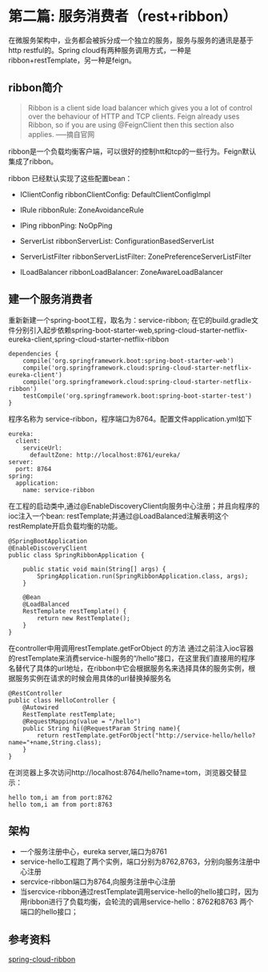 # 第二篇: 服务消费者（rest+ribbon）
在微服务架构中，业务都会被拆分成一个独立的服务，服务与服务的通讯是基于http restful的。Spring cloud有两种服务调用方式，一种是ribbon+restTemplate，另一种是feign。

## ribbon简介

> Ribbon is a client side load balancer which gives you a lot of control over the behaviour of HTTP and TCP clients. Feign already uses Ribbon, so if you are using @FeignClient then this section also applies.
—–摘自官网

ribbon是一个负载均衡客户端，可以很好的控制htt和tcp的一些行为。Feign默认集成了ribbon。

ribbon 已经默认实现了这些配置bean：

* IClientConfig ribbonClientConfig: DefaultClientConfigImpl

* IRule ribbonRule: ZoneAvoidanceRule

* IPing ribbonPing: NoOpPing

* ServerList ribbonServerList: ConfigurationBasedServerList

* ServerListFilter ribbonServerListFilter: ZonePreferenceServerListFilter

* ILoadBalancer ribbonLoadBalancer: ZoneAwareLoadBalancer

## 建一个服务消费者
重新新建一个spring-boot工程，取名为：service-ribbon; 
在它的build.gradle文件分别引入起步依赖spring-boot-starter-web,spring-cloud-starter-netflix-eureka-client,spring-cloud-starter-netflix-ribbon
````
dependencies {
    compile('org.springframework.boot:spring-boot-starter-web')
    compile('org.springframework.cloud:spring-cloud-starter-netflix-eureka-client')
    compile('org.springframework.cloud:spring-cloud-starter-netflix-ribbon')
    testCompile('org.springframework.boot:spring-boot-starter-test')
}
````
程序名称为 service-ribbon，程序端口为8764。配置文件application.yml如下
````
eureka:
  client:
    serviceUrl:
      defaultZone: http://localhost:8761/eureka/
server:
  port: 8764
spring:
  application:
    name: service-ribbon
````
在工程的启动类中,通过@EnableDiscoveryClient向服务中心注册；并且向程序的ioc注入一个bean: restTemplate;并通过@LoadBalanced注解表明这个restRemplate开启负载均衡的功能。
````
@SpringBootApplication
@EnableDiscoveryClient
public class SpringRibbonApplication {

    public static void main(String[] args) {
        SpringApplication.run(SpringRibbonApplication.class, args);
    }

    @Bean
    @LoadBalanced
    RestTemplate restTemplate() {
        return new RestTemplate();
    }
}
````
在controller中用调用restTemplate.getForObject 的方法
通过之前注入ioc容器的restTemplate来消费service-hi服务的“/hello”接口，在这里我们直接用的程序名替代了具体的url地址，在ribbon中它会根据服务名来选择具体的服务实例，根据服务实例在请求的时候会用具体的url替换掉服务名
````
@RestController
public class HelloController {
    @Autowired
    RestTemplate restTemplate;
    @RequestMapping(value = "/hello")
    public String hi(@RequestParam String name){
        return restTemplate.getForObject("http://service-hello/hello?name="+name,String.class);
    }
}
````
在浏览器上多次访问http://localhost:8764/hello?name=tom，浏览器交替显示：
````
hello tom,i am from port:8762
hello tom,i am from port:8763
````
## 架构
* 一个服务注册中心，eureka server,端口为8761
* service-hello工程跑了两个实例，端口分别为8762,8763，分别向服务注册中心注册
* sercvice-ribbon端口为8764,向服务注册中心注册
* 当sercvice-ribbon通过restTemplate调用service-hello的hello接口时，因为用ribbon进行了负载均衡，会轮流的调用service-hello：8762和8763 两个端口的hello接口；

## 参考资料
[spring-cloud-ribbon](http://projects.spring.io/spring-cloud/spring-cloud.html#spring-cloud-ribbon)